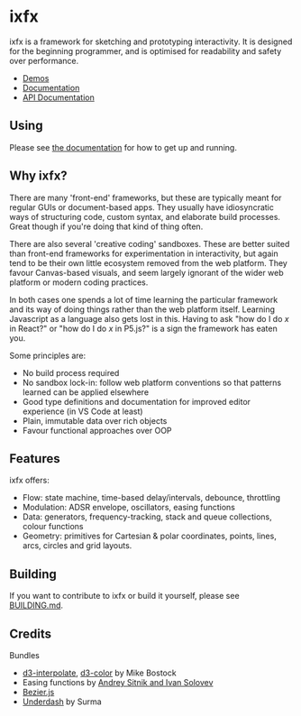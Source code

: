 # ixfx

ixfx is a framework for sketching and prototyping interactivity. It is designed for the beginning programmer, and is optimised for readability and safety over performance.

* [Demos](https://clinth.github.io/ixfx-demos/)
* [Documentation](https://clinth.github.io/ixfx-docs/)
* [API Documentation](https://clinth.github.io/ixfx/modules.html)

## Using

Please see [the documentation](https://clinth.github.io/ixfx-docs/) for how to get up and running.

## Why ixfx?

There are many 'front-end' frameworks, but these are typically meant for regular GUIs or document-based apps. They usually have idiosyncratic ways of structuring code, custom syntax, and elaborate build processes. Great though if you're doing that kind of thing often.

There are also several 'creative coding' sandboxes. These are better suited than front-end frameworks for experimentation in interactivity, but again tend to be their own little ecosystem removed from the web platform. They favour Canvas-based visuals, and seem largely ignorant of the wider web platform or modern coding practices.

In both cases one spends a lot of time learning the particular framework and its way of doing things rather than the web platform itself. Learning Javascript as a language also gets lost in this. Having to ask "how do I do _x_ in React?" or "how do I do _x_ in P5.js?" is a sign the framework has eaten you.

Some principles are:
* No build process required
* No sandbox lock-in: follow web platform conventions so that patterns learned can be applied elsewhere
* Good type definitions and documentation for improved editor experience (in VS Code at least)
* Plain, immutable data over rich objects
* Favour functional approaches over OOP

## Features

ixfx offers:
* Flow: state machine, time-based delay/intervals, debounce, throttling
* Modulation: ADSR envelope, oscillators, easing functions
* Data: generators, frequency-tracking, stack and queue collections, colour functions
* Geometry: primitives for Cartesian & polar coordinates, points, lines, arcs, circles and grid layouts.

## Building

If you want to contribute to ixfx or build it yourself, please see [BUILDING.md](BUILDING.md).

## Credits

Bundles
* [d3-interpolate](https://github.com/d3/d3-interpolate), [d3-color](https://github.com/d3/d3-color/) by Mike Bostock
* Easing functions by [Andrey Sitnik and Ivan Solovev](https://easings.net/)
* [Bezier.js](https://github.com/Pomax/bezierjs)
* [Underdash](https://surma.github.io/underdash/) by Surma